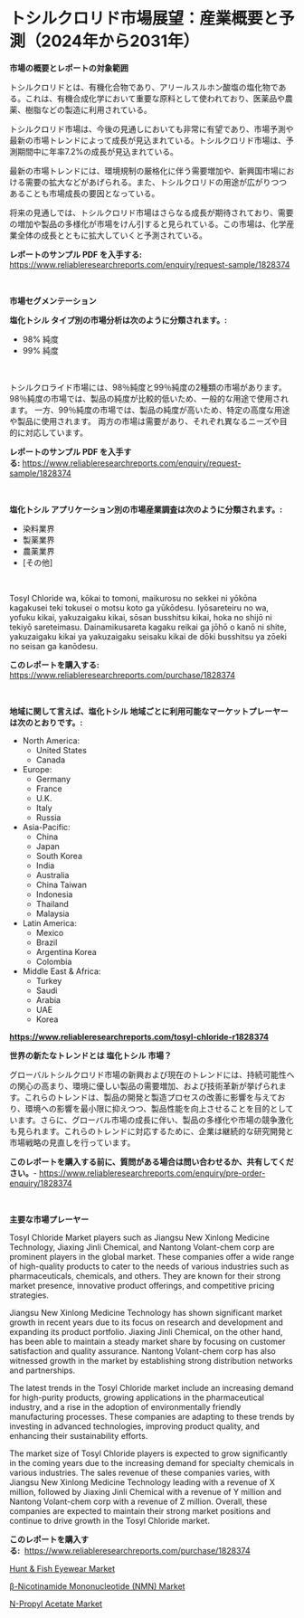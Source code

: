 <p><h1>トシルクロリド市場展望：産業概要と予測（2024年から2031年）</h1></p><p><strong>市場の概要とレポートの対象範囲</strong></p>
<p><p>トシルクロリドとは、有機化合物であり、アリールスルホン酸塩の塩化物である。これは、有機合成化学において重要な原料として使われており、医薬品や農薬、樹脂などの製造に利用されている。</p><p>トシルクロリド市場は、今後の見通しにおいても非常に有望であり、市場予測や最新の市場トレンドによって成長が見込まれている。トシルクロリド市場は、予測期間中に年率7.2%の成長が見込まれている。</p><p>最新の市場トレンドには、環境規制の厳格化に伴う需要増加や、新興国市場における需要の拡大などがあげられる。また、トシルクロリドの用途が広がりつつあることも市場成長の要因となっている。</p><p>将来の見通しでは、トシルクロリド市場はさらなる成長が期待されており、需要の増加や製品の多様化が市場をけん引すると見られている。この市場は、化学産業全体の成長とともに拡大していくと予測されている。</p></p>
<p><strong>レポートのサンプル PDF を入手する:</strong> <a href="https://www.reliableresearchreports.com/enquiry/request-sample/1828374">https://www.reliableresearchreports.com/enquiry/request-sample/1828374</a></p>
<p>&nbsp;</p>
<p><strong>市場セグメンテーション</strong></p>
<p><strong>塩化トシル タイプ別の市場分析は次のように分類されます。:</strong></p>
<p><ul><li>98% 純度</li><li>99% 純度</li></ul></p>
<p>&nbsp;</p>
<p><p>トシルクロライド市場には、98％純度と99％純度の2種類の市場があります。 98％純度の市場では、製品の純度が比較的低いため、一般的な用途で使用されます。 一方、99％純度の市場では、製品の純度が高いため、特定の高度な用途や製品に使用されます。 両方の市場は需要があり、それぞれ異なるニーズや目的に対応しています。</p></p>
<p><strong>レポートのサンプル PDF を入手する:</strong>&nbsp;<a href="https://www.reliableresearchreports.com/enquiry/request-sample/1828374">https://www.reliableresearchreports.com/enquiry/request-sample/1828374</a></p>
<p>&nbsp;</p>
<p><strong> 塩化トシル アプリケーション別の市場産業調査は次のように分類されます。:</strong></p>
<p><ul><li>染料業界</li><li>製薬業界</li><li>農薬業界</li><li>[その他]</li></ul></p>
<p>&nbsp;</p>
<p><p>Tosyl Chloride wa, kōkai to tomoni, maikurosu no sekkei ni yōkōna kagakusei teki tokusei o motsu koto ga yūkōdesu. Iyōsareteiru no wa, yofuku kikai, yakuzaigaku kikai, sōsan busshitsu kikai, hoka no shijō ni tekiyō sareteimasu. Dainamikusareta kagaku reikai ga jōhō o kanō ni shite, yakuzaigaku kikai ya yakuzaigaku seisaku kikai de dōki busshitsu ya zōeki no seisan ga kanōdesu.</p></p>
<p><strong>このレポートを購入する:</strong>&nbsp; <a href="https://www.reliableresearchreports.com/purchase/1828374">https://www.reliableresearchreports.com/purchase/1828374</a></p>
<p>&nbsp;</p>
<p><strong>地域に関して言えば、塩化トシル 地域ごとに利用可能なマーケットプレーヤーは次のとおりです。:</strong></p>
<p><ul>
    <li>
        North America:
        <ul>
            <li>United States</li>
            <li>Canada</li>
        </ul>
    </li>
    <li>
        Europe:
        <ul>
            <li>Germany</li>
            <li>France</li>
            <li>U.K.</li>
            <li>Italy</li>
            <li>Russia</li>
        </ul>
    </li>
    <li>
        Asia-Pacific:
        <ul>
            <li>China</li>
            <li>Japan</li>
            <li>South Korea</li>
            <li>India</li>
            <li>Australia</li>
            <li>China Taiwan</li>
            <li>Indonesia</li>
            <li>Thailand</li>
            <li>Malaysia</li>
        </ul>
    </li>
    <li>
        Latin America:
        <ul>
            <li>Mexico</li>
            <li>Brazil</li>
            <li>Argentina Korea</li>
            <li>Colombia</li>
        </ul>
    </li>
    <li>
        Middle East & Africa:
        <ul>
            <li>Turkey</li>
            <li>Saudi</li>
            <li>Arabia</li>
            <li>UAE</li>
            <li>Korea</li>
        </ul>
    </li>
    </ul></p>
<p><strong><a href="https://www.reliableresearchreports.com/tosyl-chloride-r1828374">https://www.reliableresearchreports.com/tosyl-chloride-r1828374</a></strong>&nbsp;</p>
<p><strong>世界の新たなトレンドとは 塩化トシル 市場？</strong></p>
<p><p>グローバルトシルクロリド市場の新興および現在のトレンドには、持続可能性への関心の高まり、環境に優しい製品の需要増加、および技術革新が挙げられます。これらのトレンドは、製品の開発と製造プロセスの改善に影響を与えており、環境への影響を最小限に抑えつつ、製品性能を向上させることを目的としています。さらに、グローバル市場の成長に伴い、製品の多様化や市場の競争激化も見られます。これらのトレンドに対応するために、企業は継続的な研究開発と市場戦略の見直しを行っています。</p></p>
<p><strong>このレポートを購入する前に、質問がある場合は問い合わせるか、共有してください。</strong>- <a href="https://www.reliableresearchreports.com/enquiry/pre-order-enquiry/1828374">https://www.reliableresearchreports.com/enquiry/pre-order-enquiry/1828374</a></p>
<p>&nbsp;</p>
<p><strong>主要な市場プレーヤー</strong></p>
<p><p>Tosyl Chloride Market players such as Jiangsu New Xinlong Medicine Technology, Jiaxing Jinli Chemical, and Nantong Volant-chem corp are prominent players in the global market. These companies offer a wide range of high-quality products to cater to the needs of various industries such as pharmaceuticals, chemicals, and others. They are known for their strong market presence, innovative product offerings, and competitive pricing strategies.</p><p>Jiangsu New Xinlong Medicine Technology has shown significant market growth in recent years due to its focus on research and development and expanding its product portfolio. Jiaxing Jinli Chemical, on the other hand, has been able to maintain a steady market share by focusing on customer satisfaction and quality assurance. Nantong Volant-chem corp has also witnessed growth in the market by establishing strong distribution networks and partnerships.</p><p>The latest trends in the Tosyl Chloride market include an increasing demand for high-purity products, growing applications in the pharmaceutical industry, and a rise in the adoption of environmentally friendly manufacturing processes. These companies are adapting to these trends by investing in advanced technologies, improving product quality, and enhancing their sustainability efforts.</p><p>The market size of Tosyl Chloride players is expected to grow significantly in the coming years due to the increasing demand for specialty chemicals in various industries. The sales revenue of these companies varies, with Jiangsu New Xinlong Medicine Technology leading with a revenue of X million, followed by Jiaxing Jinli Chemical with a revenue of Y million and Nantong Volant-chem corp with a revenue of Z million. Overall, these companies are expected to maintain their strong market positions and continue to drive growth in the Tosyl Chloride market.</p></p>
<p><strong>このレポートを購入する:</strong>&nbsp;&nbsp;<a href="https://www.reliableresearchreports.com/purchase/1828374">https://www.reliableresearchreports.com/purchase/1828374</a></p>
<p><p><a href="https://www.linkedin.com/pulse/hunt-amp-fish-eyewear-market-trends-analysis-forecasted-period-9uque?trackingId=TLsrvMsjo0nMYJ5aYDPx5g%3D%3D">Hunt & Fish Eyewear Market</a></p><p><a href="https://www.linkedin.com/pulse/beta-nicotinamide-mononucleotide-nmn-market-outlook-industry-l7mne?trackingId=F%2BB1U8F8Xtwb%2FmGaEBMgIQ%3D%3D">β-Nicotinamide Mononucleotide (NMN) Market</a></p><p><a href="https://www.linkedin.com/pulse/n-propyl-acetate-market-furnishes-information-share-trends-0xmde?trackingId=IuxZbMM0kmG7TK1X8JhVKQ%3D%3D">N-Propyl Acetate Market</a></p></p>